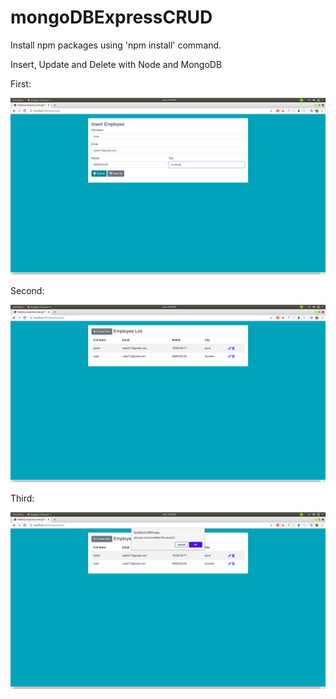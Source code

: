 # mongoDBExpressCRUD

Install npm packages using 'npm install' command.

Insert, Update and Delete with Node and MongoDB

First:

![](screenshot/s1.png)

Second:

![](screenshot/s2.png)

Third:

![](screenshot/s3.png)
